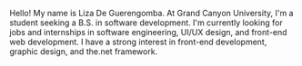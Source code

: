 Hello! My name is Liza De Guerengomba. At Grand Canyon University, I'm a student seeking a B.S. in software development. I'm currently looking for jobs and internships in software engineering, UI/UX design, and front-end web development. I have a strong interest in front-end development, graphic design, and the.net framework. 



